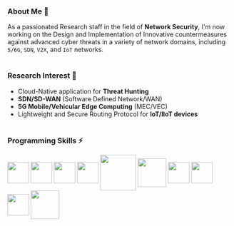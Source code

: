 ### About Me 👋
As a passionated Research staff in the field of **Network Security**, I'm now working on the Design and Implementation of Innovative countermeasures against advanced cyber threats in a variety of network domains, including `5/6G`, `SDN`, `V2X`, and `IoT` networks.
<br></br>

### Research Interest 🔭
* Cloud-Native application for **Threat Hunting**
* **SDN/SD-WAN** (Software Defined Network/WAN)
* **5G Mobile/Vehicular Edge Computing** (MEC/VEC)
* Lightweight and Secure Routing Protocol for **IoT/IIoT devices**
<br></br>

### Programming Skills ⚡
<p>
<img src="https://cdn.jsdelivr.net/gh/devicons/devicon/icons/c/c-original.svg" height="48px" align="center"/>
<img src="https://cdn.jsdelivr.net/gh/devicons/devicon/icons/cplusplus/cplusplus-original.svg" height="48px" align="center"/>
<img src="https://cdn.jsdelivr.net/gh/devicons/devicon/icons/python/python-original.svg" height="48px" align="center"/>
<img src="https://cdn.jsdelivr.net/gh/devicons/devicon/icons/javascript/javascript-original.svg" height="48px" align="center"/>
<img src='https://cdn.jsdelivr.net/gh/devicons/devicon@master/icons/go/go-original-wordmark.svg' height="80px" align="center"/>
<img src="https://cdn.jsdelivr.net/gh/devicons/devicon/icons/docker/docker-original.svg" height="64px" align="center"/>       
<img src="https://cdn.jsdelivr.net/gh/devicons/devicon/icons/kubernetes/kubernetes-plain.svg" height="48px" align="center"/>
<img src="https://cdn.jsdelivr.net/gh/devicons/devicon/icons/django/django-plain.svg" height="48px" align="center"/>
<img src="https://cdn.jsdelivr.net/gh/devicons/devicon/icons/elasticsearch/elasticsearch-original.svg" height="48px" align="center"/>
<img src="https://cdn.jsdelivr.net/gh/devicons/devicon/icons/hadoop/hadoop-original.svg" height="64px" align="center"/>
</p>
